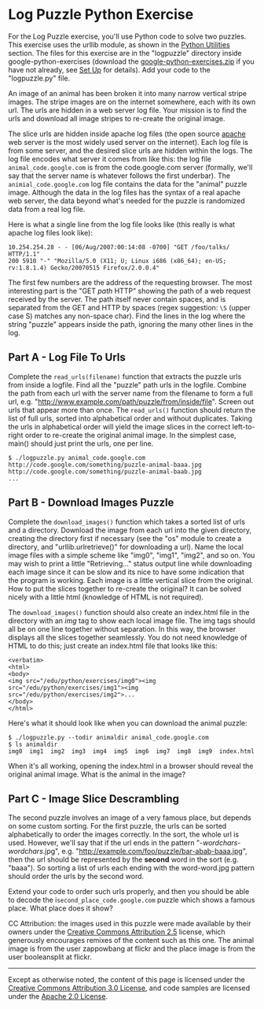 Log Puzzle Python Exercise
==========================

For the Log Puzzle exercise, you'll use Python code to solve two
puzzles. This exercise uses the urllib module, as shown in the [Python
Utilities](utilities) section.
The files for this exercise are in the "logpuzzle" directory inside
google-python-exercises (download the
[google-python-exercises.zip](https://github.com/AstunTechnology/python-basics-exercises/archive/master.zip)
if you have not already, see [Set
Up](set-up) for details). Add
your code to the "logpuzzle.py" file.

An image of an animal has been broken it into many narrow vertical
stripe images. The stripe images are on the internet somewhere, each
with its own url. The urls are hidden in a web server log file. Your
mission is to find the urls and download all image stripes to re-create
the original image.

The slice urls are hidden inside apache log files (the open source
[apache](http://httpd.apache.org/) web server is the most widely used
server on the internet). Each log file is from some server, and the
desired slice urls are hidden within the logs. The log file encodes what
server it comes from like this: the log file `animal_code.google.com` is
from the code.google.com server (formally, we'll say that the server
name is whatever follows the first underbar). The
`animial_code.google.com` log file contains the data for the "animal"
puzzle image. Although the data in the log files has the syntax of a
real apache web server, the data beyond what's needed for the puzzle is
randomized data from a real log file.

Here is what a single line from the log file looks like (this really is
what apache log files look like):

    10.254.254.28 - - [06/Aug/2007:00:14:08 -0700] "GET /foo/talks/ HTTP/1.1"
    200 5910 "-" "Mozilla/5.0 (X11; U; Linux i686 (x86_64); en-US; rv:1.8.1.4) Gecko/20070515 Firefox/2.0.0.4"

The first few numbers are the address of the requesting browser. The
most interesting part is the "GET *path* HTTP" showing the path of a web
request received by the server. The path itself never contain spaces,
and is separated from the GET and HTTP by spaces (regex suggestion: `\S`
(upper case S) matches any non-space char). Find the lines in the log
where the string "puzzle" appears inside the path, ignoring the many
other lines in the log.

Part A - Log File To Urls
-------------------------

Complete the `read_urls(filename)` function that extracts the puzzle urls
from inside a logfile. Find all the "puzzle" path urls in the logfile.
Combine the path from each url with the server name from the filename to
form a full url, e.g.
"http://www.example.com/path/puzzle/from/inside/file". Screen out urls
that appear more than once. The `read_urls()` function should return the
list of full urls, sorted into alphabetical order and without
duplicates. Taking the urls in alphabetical order will yield the image
slices in the correct left-to-right order to re-create the original
animal image. In the simplest case, main() should just print the urls,
one per line.

    $ ./logpuzzle.py animal_code.google.com
    http://code.google.com/something/puzzle-animal-baaa.jpg
    http://code.google.com/something/puzzle-animal-baab.jpg
    ...

Part B - Download Images Puzzle
-------------------------------

Complete the `download_images()` function which takes a sorted list of
urls and a directory. Download the image from each url into the given
directory, creating the directory first if necessary (see the "os"
module to create a directory, and "urllib.urlretrieve()" for downloading
a url). Name the local image files with a simple scheme like "img0",
"img1", "img2", and so on. You may wish to print a little
"Retrieving..." status output line while downloading each image since it
can be slow and its nice to have some indication that the program is
working. Each image is a little vertical slice from the original. How to
put the slices together to re-create the original? It can be solved
nicely with a little html (knowledge of HTML is not required).

The `download_images()` function should also create an index.html file in
the directory with an *img* tag to show each local image file. The img
tags should all be on one line together without separation. In this way,
the browser displays all the slices together seamlessly. You do not need
knowledge of HTML to do this; just create an index.html file that looks
like this:


    <verbatim>
    <html>
    <body>
    <img src="/edu/python/exercises/img0"><img src="/edu/python/exercises/img1"><img src="/edu/python/exercises/img2">...
    </body>
    </html>

Here's what it should look like when you can download the animal puzzle:

    $ ./logpuzzle.py --todir animaldir animal_code.google.com
    $ ls animaldir
    img0  img1  img2  img3  img4  img5  img6  img7  img8  img9  index.html

When it's all working, opening the index.html in a browser should reveal
the original animal image. What is the animal in the image?

Part C - Image Slice Descrambling
---------------------------------

The second puzzle involves an image of a very famous place, but depends
on some custom sorting. For the first puzzle, the urls can be sorted
alphabetically to order the images correctly. In the sort, the whole url
is used. However, we'll say that if the url ends in the pattern
"-*wordchars*-*wordchars*.jpg", e.g.
"http://example.com/foo/puzzle/bar-abab-baaa.jpg", then the url should
be represented by the **second** word in the sort (e.g. "baaa"). So
sorting a list of urls each ending with the word-word.jpg pattern should
order the urls by the second word.

Extend your code to order such urls properly, and then you should be
able to decode the i`second_place_code.google.com` puzzle which shows a
famous place. What place does it show?

CC Attribution: the images used in this puzzle were made available by
their owners under the [Creative Commons Attribution
2.5](http://creativecommons.org/licenses/by/2.5/) license, which
generously encourages remixes of the content such as this one. The
animal image is from the user zappowbang at flickr and the place image
is from the user booleansplit at flickr.

----

Except as otherwise noted, the content of this page is licensed under
the [Creative Commons Attribution 3.0
License](http://creativecommons.org/licenses/by/3.0/), and code samples
are licensed under the [Apache 2.0
License](http://www.apache.org/licenses/LICENSE-2.0). 

